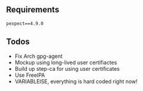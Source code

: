 ## Requirements

`pexpect==4.9.0`

## Todos

- Fix Arch gpg-agent
- Mockup using long-lived user certifiactes
- Build up step-ca for using user certificates
- Use FreeIPA
- VARIABLEISE, everything is hard coded right now!